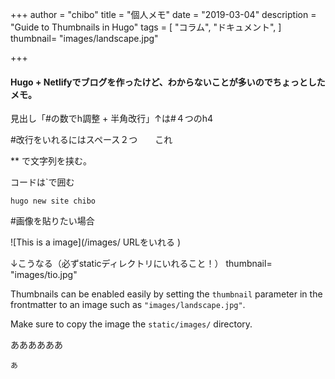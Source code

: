 +++
author = "chibo"
title = "個人メモ"
date = "2019-03-04"
description = "Guide to Thumbnails in Hugo"
tags = [
    "コラム",
    "ドキュメント",
]
thumbnail= "images/landscape.jpg"

+++

#### Hugo + Netlifyでブログを作ったけど、わからないことが多いのでちょっとしたメモ。
見出し「#の数でh調整 + 半角改行」↑は#４つのh4

#改行をいれるにはスペース２つ　　これ

** で文字列を挟む。

コードは`で囲む

`hugo new site chibo`

#画像を貼りたい場合

![This is a image](/images/ URLをいれる )

↓こうなる（必ずstaticディレクトリにいれること！）
thumbnail= "images/tio.jpg"


Thumbnails can be enabled easily by setting the `thumbnail` parameter in the frontmatter to an image such as `"images/landscape.jpg"`. 

Make sure to copy the image the `static/images/` directory.

ああああああ
```
あ


